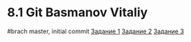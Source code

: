 # 8.1 Git Basmanov Vitaliy
#brach master, initial commit
[Задание 1](https://github.com/basmanov/basmanovv/commit/f8fd414e70bd43959dd159ca021be80c2bf30fd1)
[Задание 2](https://github.com/basmanov/basmanovv/commit/b03dbfbf797677eb27f84c309fe1e81bdf1692e1)
[Задание 3](https://github.com/basmanov/basmanovv/network)
